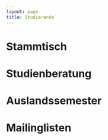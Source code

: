 ```yaml
---
layout: page
title: Studierende
---
```


# Stammtisch

# Studienberatung

# Auslandssemester

# Mailinglisten
